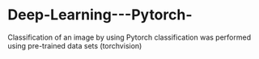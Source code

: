 # Deep-Learning---Pytorch-
Classification of an image by using Pytorch 
classification was performed using pre-trained data sets (torchvision)
